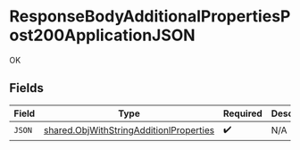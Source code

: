 # ResponseBodyAdditionalPropertiesPost200ApplicationJSON

OK


## Fields

| Field                                                                                              | Type                                                                                               | Required                                                                                           | Description                                                                                        |
| -------------------------------------------------------------------------------------------------- | -------------------------------------------------------------------------------------------------- | -------------------------------------------------------------------------------------------------- | -------------------------------------------------------------------------------------------------- |
| `JSON`                                                                                             | [shared.ObjWithStringAdditionlProperties](../../models/shared/objwithstringadditionlproperties.md) | :heavy_check_mark:                                                                                 | N/A                                                                                                |